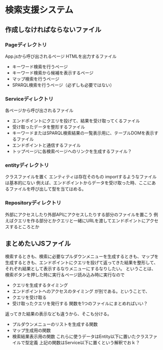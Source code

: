 # 検索支援システム
## 作成しなければならないファイル
### Pageディレクトリ
App.jsから呼び出されるページ
HTMLを出力するファイル
- キーワード検索を行うページ
- キーワード検索から候補を表示するページ
- マップ検索を行うページ
- SPARQL検索を行うページ（必ずしも必要ではない）

### Serviceディレクトリ
各ページから呼び出されるファイル
- エンドポイントにクエリを投げて、結果を受け取ってくるファイル
- 受け取ったデータを整形するファイル
- キーワードまたはSPARQL検索結果の一覧表示用に、テーブルDOMを表示するファイル
- エンドポイントと通信するファイル
- トップページに各検索ページへのリンクを生成するファイル？

### entityディレクトリ
クラスファイルを置く
エンティティは存在そのもの
importするようなファイルは基本的にない
例えば、エンドポイントからデータを受け取った時、ここにあるファイルを呼び出して型を当てはめる。

### Repositoryディレクトリ
外部にアクセスしたり外部APIにアクセスしたりする部分のファイルを置こう
例えばクエリを作る部分とかクエリと一緒にURLを渡してエンドポイントにアクセスするところとか


## まとめたいJSファイル
検索するときも、検索に必要なプルダウンメニューを生成するときも、マップを生成するときも、エンドポイントにクエリを投げて返ってきた結果を整形して、それぞれ結果として表示するなりメニューにするなりしたい。
ということは、検索ボタンを押した時に実行＆ページ読み込み時に実行なので
- クエリを生成するタイミング
- エンドポイントへのアクセスのタイミング
が別である。ということで、
- クエリを受け取る
- 受け取ったクエリを発行する
関数を1つのファイルにまとめればいい？

返ってきた結果の表示なども違うから、そこも分ける。
- プルダウンメニューのリストを生成する関数
- マップ生成用の関数
- 検索結果表示用の関数
これらに使うデータはEntity以下に置いたクラスファイルで型定義
上記の関数はService以下に置くという解釈でおｋ？